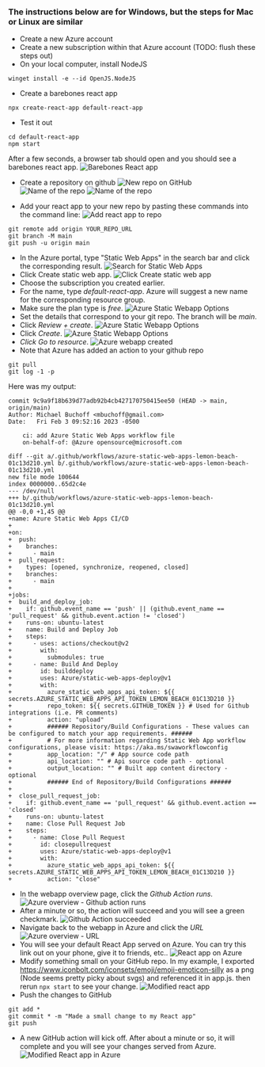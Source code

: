 ### The instructions below are for Windows, but the steps for Mac or Linux are similar
- Create a new Azure account
- Create a new subscription within that Azure account (TODO: flush these steps out)
-  On your local computer, install NodeJS
```
winget install -e --id OpenJS.NodeJS
```
- Create a barebones react app
```
npx create-react-app default-react-app
```
- Test it out
```
cd default-react-app
npm start
```
After a few seconds, a browser tab should open and you should see a barebones react app.
![Barebones React app](./barebones-react-app.png)

- Create a repository on github
![New repo on GitHub](./github-new-repo-button.png)
![Name of the repo](./github-new-repo-name.png)
![Name of the repo](./github-new-repo-confirm.png)

- Add your react app to your new repo by pasting these commands into the command line:
![Add react app to repo](./add-react-app-to-repo.png)
```
git remote add origin YOUR_REPO_URL
git branch -M main
git push -u origin main
```
- In the Azure portal, type "Static Web Apps" in the search bar and click the corresponding result.
![Search for Static Web Apps](./azure-search-for-static-webapps.png)
- Click Create static web app.
![Click Create static web app](./azure-create-static-webapp.png)
- Choose the subscription you created earlier.
- For the name, type _default-react-app_. Azure will suggest a new name for the corresponding resource group.
- Make sure the plan type is _free_.
![Azure Static Webapp Options](./azure-static-webapp-options1.png)
- Set the details that correspond to your git repo. The branch will be _main_.
- Click _Review + create_.
![Azure Static Webapp Options](./azure-static-webapp-options2.png)
- Click _Create_.
![Azure Static Webapp Options](./azure-static-webapp-options3.png)
- _Click Go to resource_.
![Azure webapp created](./azure-webapp-created.png)
- Note that Azure has added an action to your github repo
```
git pull
git log -1 -p
```
Here was my output:
```
commit 9c9a9f18b639d77adb92b4cb427170750415ee50 (HEAD -> main, origin/main)
Author: Michael Buchoff <mbuchoff@gmail.com>
Date:   Fri Feb 3 09:52:16 2023 -0500

    ci: add Azure Static Web Apps workflow file
    on-behalf-of: @Azure opensource@microsoft.com

diff --git a/.github/workflows/azure-static-web-apps-lemon-beach-01c13d210.yml b/.github/workflows/azure-static-web-apps-lemon-beach-01c13d210.yml
new file mode 100644
index 0000000..65d2c4e
--- /dev/null
+++ b/.github/workflows/azure-static-web-apps-lemon-beach-01c13d210.yml
@@ -0,0 +1,45 @@
+name: Azure Static Web Apps CI/CD
+
+on:
+  push:
+    branches:
+      - main
+  pull_request:
+    types: [opened, synchronize, reopened, closed]
+    branches:
+      - main
+
+jobs:
+  build_and_deploy_job:
+    if: github.event_name == 'push' || (github.event_name == 'pull_request' && github.event.action != 'closed')
+    runs-on: ubuntu-latest
+    name: Build and Deploy Job
+    steps:
+      - uses: actions/checkout@v2
+        with:
+          submodules: true
+      - name: Build And Deploy
+        id: builddeploy
+        uses: Azure/static-web-apps-deploy@v1
+        with:
+          azure_static_web_apps_api_token: ${{ secrets.AZURE_STATIC_WEB_APPS_API_TOKEN_LEMON_BEACH_01C13D210 }}
+          repo_token: ${{ secrets.GITHUB_TOKEN }} # Used for Github integrations (i.e. PR comments)
+          action: "upload"
+          ###### Repository/Build Configurations - These values can be configured to match your app requirements. ######
+          # For more information regarding Static Web App workflow configurations, please visit: https://aka.ms/swaworkflowconfig
+          app_location: "/" # App source code path
+          api_location: "" # Api source code path - optional
+          output_location: "" # Built app content directory - optional
+          ###### End of Repository/Build Configurations ######
+
+  close_pull_request_job:
+    if: github.event_name == 'pull_request' && github.event.action == 'closed'
+    runs-on: ubuntu-latest
+    name: Close Pull Request Job
+    steps:
+      - name: Close Pull Request
+        id: closepullrequest
+        uses: Azure/static-web-apps-deploy@v1
+        with:
+          azure_static_web_apps_api_token: ${{ secrets.AZURE_STATIC_WEB_APPS_API_TOKEN_LEMON_BEACH_01C13D210 }}
+          action: "close"
```

- In the webapp overview page, click the _Github Action runs_.
![Azure overview - Github action runs](./azure-overview-github-action-runs.png)
- After a minute or so, the action will succeed and you will see a green checkmark.
![Github Action succeeded](./github-action-succeeded.PNG)
- Navigate back to the webapp in Azure and click the _URL_
![Azure overview - URL](./azure-overview-url.png)
- You will see your default React App served on Azure. You can try this link out on your phone, give it to friends, etc..
![React app on Azure](./react-app-on-azure.png)
- Modify something small on your GitHub repo. In my example, I exported https://www.iconbolt.com/iconsets/emoji/emoji-emoticon-silly as a png (Node seems pretty picky about svgs) and referenced it in app.js. then rerun `npx start` to see your change.
![Modified react app](./modified-react-app.PNG)
- Push the changes to GitHub
```
git add *
git commit * -m "Made a small change to my React app"
git push
```
- A new GitHub action will kick off. After about a minute or so, it will complete and you will see your changes served from Azure.
![Modified React app in Azure](./modified-react-app-in-azure.PNG)